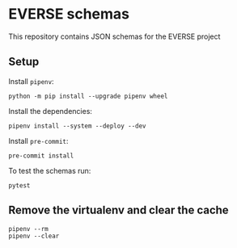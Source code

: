 # EVERSE schemas

This repository contains JSON schemas for the EVERSE project

## Setup

Install `pipenv`:

```
python -m pip install --upgrade pipenv wheel
```

Install the dependencies:

```
pipenv install --system --deploy --dev
```

Install `pre-commit`:

```
pre-commit install
```

To test the schemas run:

```
pytest
```


## Remove the virtualenv and clear the cache

```
pipenv --rm
pipenv --clear
```
